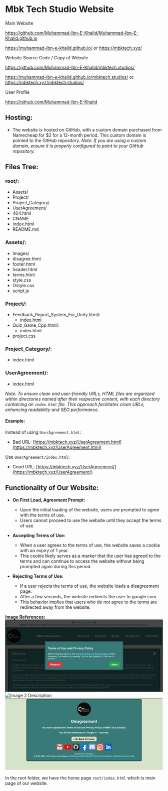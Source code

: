# Mbk Tech Studio Website

Main Website

https://github.com/Muhammad-Ibn-E-Khalid/Muhammad-Ibn-E-Khalid.github.io

https://muhammad-ibn-e-khalid.github.io/ or https://mbktech.xyz/


Website Source Code / Copy of Website

https://github.com/Muhammad-Ibn-E-Khalid/mbktech.studios/

https://muhammad-ibn-e-khalid.github.io/mbktech.studios/ or https://mbktech.xyz/mbktech.studios/


User Profile

https://github.com/Muhammad-Ibn-E-Khalid



## Hosting:
- The website is hosted on GitHub, with a custom domain purchased from Namecheap for $2 for a 12-month period. This custom domain is pointed to the GitHub repository.
  *Note: If you are using a custom domain, ensure it is properly configured to point to your GitHub repository.*

## Files Tree:

### root/:
- Assets/
- Project/
- Project_Category/
- UserAgreement/
- 404.html
- CNAME
- index.html
- README.md

### Assets/: 
- Images/
- disagree.html
- footer.html 
- header.html 
- terms.html
- style.css
- Ostyle.css
- script.js

### Project/:
- Feedback_Report_System_For_Unity.html/: 
  - index.html
- Quiz_Game_Cpp.html/: 
  - index.html
- project.css

### Project_Category/:
- index.html

### UserAgreement/:
- index.html

*Note: To ensure clean and user-friendly URLs, HTML files are organized within directories named after their respective content, with each directory containing an `index.html` file. This approach facilitates clean URLs, enhancing readability and SEO performance.*

#### Example:

Instead of using `UserAgreement.html`:
- Bad URL: [https://mbktech.xyz/UserAgreement.html](https://mbktech.xyz/UserAgreement.html)

Use `UserAgreement/index.html`:
  - Good URL: [https://mbktech.xyz/UserAgreement/](https://mbktech.xyz/UserAgreement/)

## Functionality of Our Website:

- **On First Load, Agreement Prompt:**
  - Upon the initial loading of the website, users are prompted to agree with the terms of use.
  - Users cannot proceed to use the website until they accept the terms of use.

- **Accepting Terms of Use:**
  - When a user agrees to the terms of use, the website saves a cookie with an expiry of 1 year.
  - This cookie likely serves as a marker that the user has agreed to the terms and can continue to access the website without being prompted again during this period.

- **Rejecting Terms of Use:**
  - If a user rejects the terms of use, the website loads a disagreement page.
  - After a few seconds, the website redirects the user to google.com.
  - This behavior implies that users who do not agree to the terms are redirected away from the website.


**Image References:**
![Image 1 Description](Assets/mdImages/termbox.png)
![Image 2 Description](Assets/mdImages/termsbox.png)
![Image 3 Description](Assets/mdImages/disaagree.png)


In the root folder, we have the home page `root/index.html` which is main page of our website.
